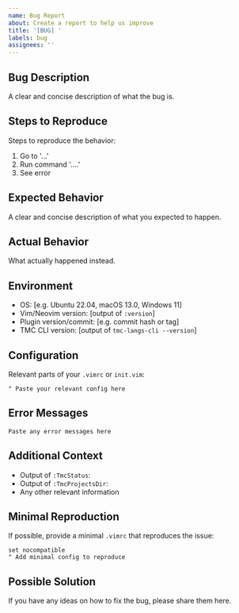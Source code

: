 ```yaml
---
name: Bug Report
about: Create a report to help us improve
title: '[BUG] '
labels: bug
assignees: ''
---
```


## Bug Description
A clear and concise description of what the bug is.

## Steps to Reproduce
Steps to reproduce the behavior:
1. Go to '...'
2. Run command '....'
3. See error

## Expected Behavior
A clear and concise description of what you expected to happen.

## Actual Behavior
What actually happened instead.

## Environment
- OS: [e.g. Ubuntu 22.04, macOS 13.0, Windows 11]
- Vim/Neovim version: [output of `:version`]
- Plugin version/commit: [e.g. commit hash or tag]
- TMC CLI version: [output of `tmc-langs-cli --version`]

## Configuration
Relevant parts of your `.vimrc` or `init.vim`:
```vim
" Paste your relevant config here
```

## Error Messages
```
Paste any error messages here
```

## Additional Context
- Output of `:TmcStatus`:
- Output of `:TmcProjectsDir`:
- Any other relevant information

## Minimal Reproduction
If possible, provide a minimal `.vimrc` that reproduces the issue:
```vim
set nocompatible
" Add minimal config to reproduce
```

## Possible Solution
If you have any ideas on how to fix the bug, please share them here.

